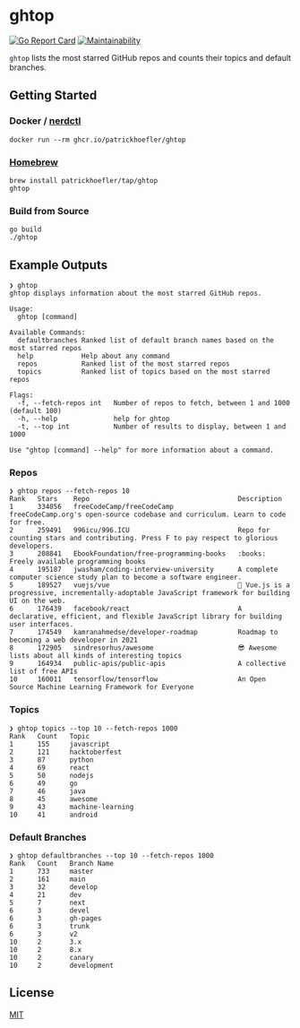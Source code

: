 # ghtop

[![Go Report Card](https://goreportcard.com/badge/github.com/patrickhoefler/ghtop)](https://goreportcard.com/report/github.com/patrickhoefler/ghtop)
[![Maintainability](https://api.codeclimate.com/v1/badges/bc77f3cc2bd774e8d33f/maintainability)](https://codeclimate.com/github/patrickhoefler/ghtop/maintainability)

`ghtop` lists the most starred GitHub repos and counts their topics and default branches.

## Getting Started

### Docker / [nerdctl](https://github.com/containerd/nerdctl)

```text
docker run --rm ghcr.io/patrickhoefler/ghtop
```

### [Homebrew](https://brew.sh/)

```text
brew install patrickhoefler/tap/ghtop
ghtop
```

### Build from Source

```text
go build
./ghtop
```

## Example Outputs

```text
❯ ghtop
ghtop displays information about the most starred GitHub repos.

Usage:
  ghtop [command]

Available Commands:
  defaultbranches Ranked list of default branch names based on the most starred repos
  help            Help about any command
  repos           Ranked list of the most starred repos
  topics          Ranked list of topics based on the most starred repos

Flags:
  -f, --fetch-repos int   Number of repos to fetch, between 1 and 1000 (default 100)
  -h, --help              help for ghtop
  -t, --top int           Number of results to display, between 1 and 1000

Use "ghtop [command] --help" for more information about a command.
```

### Repos

```text
❯ ghtop repos --fetch-repos 10
Rank   Stars    Repo                                     Description
1      334056   freeCodeCamp/freeCodeCamp                freeCodeCamp.org's open-source codebase and curriculum. Learn to code for free.
2      259491   996icu/996.ICU                           Repo for counting stars and contributing. Press F to pay respect to glorious developers.
3      208841   EbookFoundation/free-programming-books   :books: Freely available programming books
4      195187   jwasham/coding-interview-university      A complete computer science study plan to become a software engineer.
5      189527   vuejs/vue                                🖖 Vue.js is a progressive, incrementally-adoptable JavaScript framework for building UI on the web.
6      176439   facebook/react                           A declarative, efficient, and flexible JavaScript library for building user interfaces.
7      174549   kamranahmedse/developer-roadmap          Roadmap to becoming a web developer in 2021
8      172905   sindresorhus/awesome                     😎 Awesome lists about all kinds of interesting topics
9      164934   public-apis/public-apis                  A collective list of free APIs
10     160011   tensorflow/tensorflow                    An Open Source Machine Learning Framework for Everyone
```

### Topics

```text
❯ ghtop topics --top 10 --fetch-repos 1000
Rank   Count   Topic
1      155     javascript
2      121     hacktoberfest
3      87      python
4      69      react
5      50      nodejs
6      49      go
7      46      java
8      45      awesome
9      43      machine-learning
10     41      android
```

### Default Branches

```text
❯ ghtop defaultbranches --top 10 --fetch-repos 1000
Rank   Count   Branch Name
1      733     master
2      161     main
3      32      develop
4      21      dev
5      7       next
6      3       devel
6      3       gh-pages
6      3       trunk
6      3       v2
10     2       3.x
10     2       8.x
10     2       canary
10     2       development
```

## License

[MIT](https://github.com/patrickhoefler/ghtop/blob/main/LICENSE)
